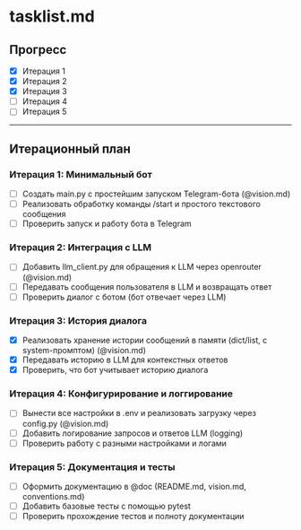 # tasklist.md

## Прогресс

- [x] Итерация 1
- [x] Итерация 2
- [x] Итерация 3
- [ ] Итерация 4
- [ ] Итерация 5

---

## Итерационный план

### Итерация 1: Минимальный бот
- [ ] Создать main.py с простейшим запуском Telegram-бота (@vision.md)
- [ ] Реализовать обработку команды /start и простого текстового сообщения
- [ ] Проверить запуск и работу бота в Telegram

### Итерация 2: Интеграция с LLM
- [ ] Добавить llm_client.py для обращения к LLM через openrouter (@vision.md)
- [ ] Передавать сообщения пользователя в LLM и возвращать ответ
- [ ] Проверить диалог с ботом (бот отвечает через LLM)

### Итерация 3: История диалога
- [x] Реализовать хранение истории сообщений в памяти (dict/list, с system-промптом) (@vision.md)
- [x] Передавать историю в LLM для контекстных ответов
- [x] Проверить, что бот учитывает историю диалога

### Итерация 4: Конфигурирование и логгирование
- [ ] Вынести все настройки в .env и реализовать загрузку через config.py (@vision.md)
- [ ] Добавить логирование запросов и ответов LLM (logging)
- [ ] Проверить работу с разными настройками и логами

### Итерация 5: Документация и тесты
- [ ] Оформить документацию в @doc (README.md, vision.md, conventions.md)
- [ ] Добавить базовые тесты с помощью pytest
- [ ] Проверить прохождение тестов и полноту документации 